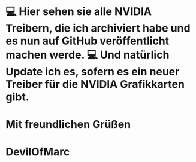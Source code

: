 # 💻 Hier sehen sie alle NVIDIA Treibern, die ich archiviert habe und es nun auf GitHub veröffentlicht machen werde. 💻 Und natürlich Update ich es, sofern es ein neuer Treiber für die NVIDIA Grafikkarten gibt.
# Mit freundlichen Grüßen
# DevilOfMarc
